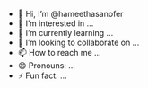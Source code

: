 - 👋 Hi, I’m @hameethasanofer
- 👀 I’m interested in ...
- 🌱 I’m currently learning ...
- 💞️ I’m looking to collaborate on ...
- 📫 How to reach me ...
- 😄 Pronouns: ...
- ⚡ Fun fact: ...

<!---
hameethasanofer/hameethasanofer is a ✨ special ✨ repository because its `README.md` (this file) appears on your GitHub profile.
You can click the Preview link to take a look at your changes.
--->

